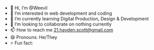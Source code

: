 - 👋 Hi, I’m @Weevil
- 👀 I’m interested in web development and coding
- 🌱 I’m currently learning Digital Production, Design & Development
- 💞️ I’m looking to collaborate on nothing currently
- 📫 How to reach me 21.hayden.scott@gmail.com
- 😄 Pronouns: He/They
- ⚡ Fun fact: 

<!---
LonelyWeevil/LonelyWeevil is a ✨ special ✨ repository because its `README.md` (this file) appears on your GitHub profile.
You can click the Preview link to take a look at your changes.
--->

